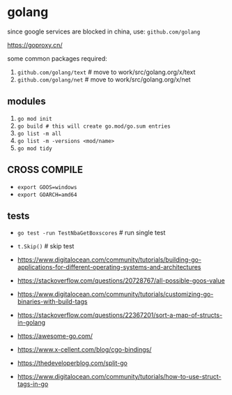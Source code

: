 # golang

since google services are blocked in china, use: `github.com/golang`

https://goproxy.cn/

some common packages required:

1. `github.com/golang/text` # move to work/src/golang.org/x/text
1. `github.com/golang/net` # move to work/src/golang.org/x/net


## modules

1. `go mod init`
1. `go build # this will create go.mod/go.sum entries`
1. `go list -m all`
1. `go list -m -versions <mod/name>`
1. `go mod tidy`


## CROSS COMPILE

* `export GOOS=windows`
* `export GOARCH=amd64`

## tests

* `go test -run TestNbaGetBoxscores` # run single test
* `t.Skip()` # skip test

* https://www.digitalocean.com/community/tutorials/building-go-applications-for-different-operating-systems-and-architectures
* https://stackoverflow.com/questions/20728767/all-possible-goos-value
* https://www.digitalocean.com/community/tutorials/customizing-go-binaries-with-build-tags
* https://stackoverflow.com/questions/22367201/sort-a-map-of-structs-in-golang
* https://awesome-go.com/
* https://www.x-cellent.com/blog/cgo-bindings/
* https://thedeveloperblog.com/split-go
* https://www.digitalocean.com/community/tutorials/how-to-use-struct-tags-in-go
